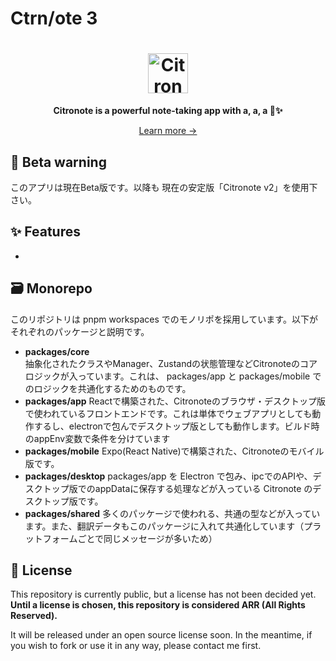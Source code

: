 # Ctrn/ote 3

<div align="center">
<h1>
  <a href="https://citronote.korange.work/"><picture>
  <source media="(prefers-color-scheme: dark)" srcset="./docs/assets/logo_dark.svg">
  <source media="(prefers-color-scheme: light)" srcset="./docs/assets/logo_light.svg">
  <img alt="Citronote" src="./docs/assets/logo_dark.svg" height="64">
  </picture></a>
</h1>

**Citronote is a powerful note-taking app with a, a, a 📝✨️**

[Learn more →](https://citronote.korange.work/)

</div>

## 🚧 Beta warning
このアプリは現在Beta版です。以降も
現在の安定版「Citronote v2」を使用下さい。

## ✨️ Features

-

## 🗃️ Monorepo

このリポジトリは pnpm workspaces でのモノリポを採用しています。以下がそれぞれのパッケージと説明です。

- **packages/core**  
  抽象化されたクラスやManager、Zustandの状態管理などCitronoteのコアロジックが入っています。これは、 packages/app と packages/mobile でのロジックを共通化するためのものです。
- **packages/app**
  Reactで構築された、Citronoteのブラウザ・デスクトップ版で使われているフロントエンドです。これは単体でウェブアプリとしても動作するし、electronで包んでデスクトップ版としても動作します。ビルド時のappEnv変数で条件を分けています
- **packages/mobile**
  Expo(React Native)で構築された、Citronoteのモバイル版です。
- **packages/desktop**
  packages/app を Electron で包み、ipcでのAPIや、デスクトップ版でのappDataに保存する処理などが入っている Citronote のデスクトップ版です。
- **packages/shared**
  多くのパッケージで使われる、共通の型などが入っています。また、翻訳データもこのパッケージに入れて共通化しています（プラットフォームごとで同じメッセージが多いため）

## 📜 License

This repository is currently public, but a license has not been decided yet.  
**Until a license is chosen, this repository is considered ARR (All Rights Reserved).**

It will be released under an open source license soon. In the meantime, if you wish to fork or use it in any way, please contact me first.
